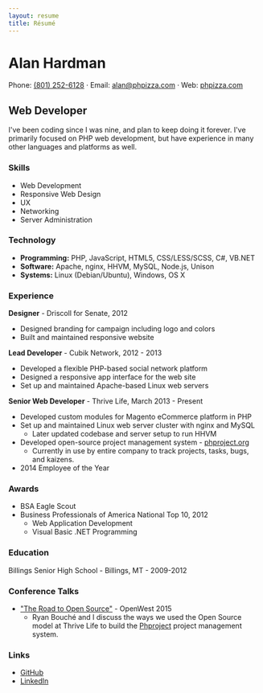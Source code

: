 ```yaml
---
layout: resume
title: Résumé
---
```


# Alan Hardman

Phone: [(801) 252-6128](tel:18012526128) · Email: [alan@phpizza.com](mailto:alan@phpizza.com) · Web: [phpizza.com](https://phpizza.com/)

## Web Developer

I've been coding since I was nine, and plan to keep doing it forever. I've primarily focused on PHP web development, but have experience in many other languages and platforms as well.

### Skills

- Web Development
- Responsive Web Design
- UX
- Networking
- Server Administration

### Technology

- **Programming:** PHP, JavaScript, HTML5, CSS/LESS/SCSS, C#, VB.NET
- **Software:** Apache, nginx, HHVM, MySQL, Node.js, Unison
- **Systems:** Linux (Debian/Ubuntu), Windows, OS X

### Experience

**Designer** - Driscoll for Senate, 2012

- Designed branding for campaign including logo and colors
- Built and maintained responsive website

**Lead Developer** - Cubik Network, 2012 - 2013

- Developed a flexible PHP-based social network platform
- Designed a responsive app interface for the web site
- Set up and maintained Apache-based Linux web servers

**Senior Web Developer** - Thrive Life, March 2013 - Present

- Developed custom modules for Magento eCommerce platform in PHP
- Set up and maintained Linux web server cluster with nginx and MySQL
  - Later updated codebase and server setup to run HHVM
- Developed open-source project management system - [phproject.org](http://www.phproject.org/)
  - Currently in use by entire company to track projects, tasks, bugs, and kaizens.
- 2014 Employee of the Year

### Awards

- BSA Eagle Scout
- Business Professionals of America National Top 10, 2012
  - Web Application Development
  - Visual Basic .NET Programming

### Education

Billings Senior High School - Billings, MT - 2009-2012

### Conference Talks

- ["The Road to Open Source"](https://www.youtube.com/watch?v=zK_uBDAdrIU) - OpenWest 2015
  - Ryan Bouché and I discuss the ways we used the Open Source model at Thrive Life to build the [Phproject](http://www.phproject.org/) project management system.

### Links

- [GitHub](https://github.com/Alanaktion)
- [LinkedIn](https://www.linkedin.com/pub/alan-hardman/37/a36/17)
